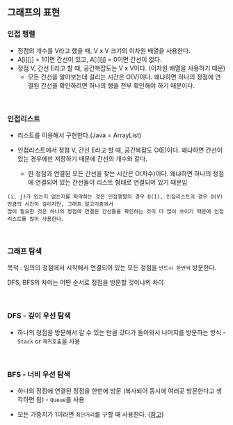 ## 그래프의 표현

### 인접 행렬

* 정점의 개수를 V라고 했을 때, V x V 크기의 이차원 배열을 사용한다. 
* A[i][j] = 1이면 간선이 있고, A[i][j] = 0이면 간선이 없다.
* 정점 V, 간선 E라고 할 때, 공간복잡도는 V x V이다. (이차원 배열을 사용하기 때문)
    * 모든 간선을 알아보는데 걸리는 시간은 O(V)이다. 왜냐하면 하나의 정점에 연결된 간선을 확인하려면 하나의 행을 전부 확인해야 하기 때문이다.
    
 
<br>

### 인접리스트

* 리스트를 이용해서 구현한다.(Java = ArrayList)

* 인접리스트에서 정점 V, 간선 E라고 할 때, 공간복잡도 O(E)이다. 왜냐하면 간선이 있는 경우에만 저장하기 때문에 간선의 개수와 같다.
    * 한 정점과 연결된 모든 간선을 찾는 시간은 O(차수)이다. 왜냐하면 하나의 정점에 연결되어 있는 간선들이 리스트 형태로 연결되어 있기 때문임
    
```
(i, j)가 있는지 없는지를 파악하는 것은 인접행렬의 경우 O(1), 인접리스트의 경우 O(V)만큼의 시간이 걸리지만, 그래프 알고리즘에서 
많이 필요한 것은 하나의 정점에 연결된 간선들을 확인하는 것이 더 많이 쓰이기 때문에 인접리스트를 많이 사용한다.
```

<br>

### 그래프 탐색

목적 : 임의의 정점에서 시작해서 연결되어 있는 모든 정점을 `반드시 한번씩` 방문한다. <br>

DFS, BFS의 차이는 어떤 순서로 정점을 방문할 것이냐의 차이

<br>

### DFS - 깊이 우선 탐색

* 하나의 정점을 방문해서 갈 수 있는 만큼 갔다가 돌아와서 나머지를 방문하는 방식 - `Stack` or `재귀호출`을 사용

<br>

### BFS - 너비 우선 탐색 

* 하나의 정점에 연결된 정점을 한번에 방문 (복사되어 동시에 여러곳 방문한다고 생각하면 됨) - `Queue`를 사용

* 모든 가중치가 1이라면 `최단거리`를 구할 때 사용한다. ([참고](https://www.acmicpc.net/board/view/27666))
